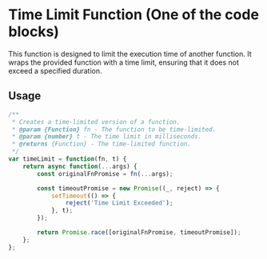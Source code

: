 # Time Limit Function (One of the code blocks)

This function is designed to limit the execution time of another function. It wraps the provided function with a time limit, ensuring that it does not exceed a specified duration.

## Usage

```javascript
/**
 * Creates a time-limited version of a function.
 * @param {Function} fn - The function to be time-limited.
 * @param {number} t - The time limit in milliseconds.
 * @returns {Function} - The time-limited function.
 */
var timeLimit = function(fn, t) {
    return async function(...args) {
        const originalFnPromise = fn(...args);

        const timeoutPromise = new Promise((_, reject) => {
            setTimeout(() => {
                reject('Time Limit Exceeded');
            }, t);
        });

        return Promise.race([originalFnPromise, timeoutPromise]);
    };
};
